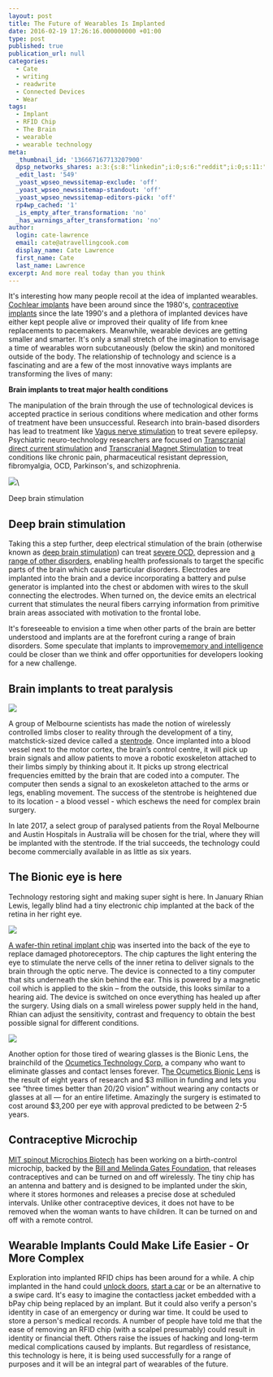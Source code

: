 ```yaml
---
layout: post
title: The Future of Wearables Is Implanted
date: 2016-02-19 17:26:16.000000000 +01:00
type: post
published: true
publication_url: null
categories:
  - Cate
  - writing
  - readwrite
  - Connected Devices
  - Wear
tags:
  - Implant
  - RFID Chip
  - The Brain
  - wearable
  - wearable technology
meta:
  _thumbnail_id: '136667167713207900'
  dpsp_networks_shares: a:3:{s:8:"linkedin";i:0;s:6:"reddit";i:0;s:11:"google-plus";i:0;}
  _edit_last: '549'
  _yoast_wpseo_newssitemap-exclude: 'off'
  _yoast_wpseo_newssitemap-standout: 'off'
  _yoast_wpseo_newssitemap-editors-pick: 'off'
  rp4wp_cached: '1'
  _is_empty_after_transformation: 'no'
  _has_warnings_after_transformation: 'no'
author:
  login: cate-lawrence
  email: cate@atravellingcook.com
  display_name: Cate Lawrence
  first_name: Cate
  last_name: Lawrence
excerpt: And more real today than you think
---
```

It's interesting how many people recoil at the idea of implanted
wearables. [Cochlear
implants](https://en.wikipedia.org/wiki/Cochlear_implant) have been
around since the 1980's, [contraceptive
implants](https://en.wikipedia.org/wiki/Etonogestrel_contraceptive_implant)
since the late 1990's and a plethora of implanted devices have either
kept people alive or improved their quality of life from knee
replacements to pacemakers. Meanwhile, wearable devices are getting
smaller and smarter. It's only a small stretch of the imagination to
envisage a time of wearables worn subcutaneously (below the skin) and
monitored outside of the body. The relationship of technology and
science is a fascinating and are a few of the most innovative ways
implants are transforming the lives of many:

**Brain implants to treat major health conditions**

The manipulation of the brain through the use of technological devices
is accepted practice in serious conditions where medication and other
forms of treatment have been unsuccessful. Research into brain-based
disorders has lead to treatment like [Vagus nerve
stimulation](https://www.epilepsy.com/learn/treating-seizures-and-epilepsy/devices/vagus-nerve-stimulation-vns)
to treat severe epilepsy. Psychiatric neuro-technology researchers are
focused on [Transcranial direct current
stimulation](https://en.wikipedia.org/wiki/Transcranial_direct-current_stimulation)
and [Transcranial Magnet
Stimulation](https://en.wikipedia.org/wiki/Transcranial_magnetic_stimulation)
to treat conditions like chronic pain, pharmaceutical resistant
depression, fibromyalgia, OCD, Parkinson's, and schizophrenia.

![](rw-import/MTM2NjQxNzkxNDM1NzQ0ODYz.jpg)\

Deep brain stimulation

Deep brain stimulation
----------------------

Taking this a step further, deep electrical stimulation of the brain
(otherwise known as [deep brain
stimulation](https://en.wikipedia.org/wiki/Deep_brain_stimulation)) can
treat [severe
OCD,](https://america.aljazeera.com/watch/shows/america-tonight/articles/2015/3/13/ocd-patient-brain-implant-gave-me-a-chance-at-happiness.html)
depression and [a range of other
disorders](https://www.technologyreview.com/s/542176/a-shocking-way-to-fix-the-brain/),
enabling health professionals to target the specific parts of the brain
which cause particular disorders. Electrodes are implanted into the
brain and a device incorporating a battery and pulse generator is
implanted into the chest or abdomen with wires to the skull connecting
the electrodes. When turned on, the device emits an electrical current
that stimulates the neural fibers carrying information from primitive
brain areas associated with motivation to the frontal lobe.

It's foreseeable to envision a time when other parts of the brain are
better understood and implants are at the forefront curing a range of
brain disorders. Some speculate that implants to improve[memory and
intelligence](https://www.extremetech.com/extreme/186444-us-scientists-push-ahead-with-memory-boosting-brain-implants-but-we-still-have-to-crack-the-brains-code-first)
could be closer than we think and offer opportunities for developers
looking for a new challenge.

**Brain implants to treat paralysis**
-------------------------------------

![](rw-import/MTM2NjQ0Nzg1Mjk2NTgyMjM5.webp)

A group of Melbourne scientists has made the notion of wirelessly
controlled limbs closer to reality through the development of a tiny,
matchstick-sized device called a
[stentrode](https://pursuit.unimelb.edu.au/articles/moving-with-the-power-of-thought).
Once implanted into a blood vessel next to the motor cortex, the brain’s
control centre, it will pick up brain signals and allow patients to move
a robotic exoskeleton attached to their limbs simply by thinking about
it. It picks up strong electrical frequencies emitted by the brain that
are coded into a computer. The computer then sends a signal to an
exoskeleton attached to the arms or legs, enabling movement. The success
of the stentrobe is heightened due to its location - a blood vessel -
which eschews the need for complex brain surgery.

In late 2017, a select group of paralysed patients from the Royal
Melbourne and Austin Hospitals in Australia will be chosen for the
trial, where they will be implanted with the stentrode. If the trial
succeeds, the technology could become commercially available in as
little as six years.

**The Bionic eye is here**
--------------------------

Technology restoring sight and making super sight is here. In January
Rhian Lewis, legally blind had a tiny electronic chip implanted at the
back of the retina in her right eye.  

![](rw-import/MTM2NjQ1MTI1OTQwOTc5Mjk3.jpg)

[A wafer-thin retinal implant
chip](https://oxfordbrc.nihr.ac.uk/blind-womans-joy-as-she-reads-the-time-thanks-to-bionic-eye/)
was inserted into the back of the eye to replace damaged photoreceptors.
The chip captures the light entering the eye to stimulate the nerve
cells of the inner retina to deliver signals to the brain through the
optic nerve. The device is connected to a tiny computer that sits
underneath the skin behind the ear. This is powered by a magnetic coil
which is applied to the skin – from the outside, this looks similar to a
hearing aid. The device is switched on once everything has healed up
after the surgery. Using dials on a small wireless power supply held in
the hand, Rhian can adjust the sensitivity, contrast and frequency to
obtain the best possible signal for different conditions.

![](rw-import/MTM2NjY2MjY4NDU0MzY0NzY5.jpg)

Another option for those tired of wearing glasses is the Bionic Lens,
the brainchild of the [Ocumetics Technology
Corp](https://ocumetics.com/), a company who want to eliminate glasses
and contact lenses forever. T[he Ocumetics Bionic
Lens](https://ocumetics.com/) is the result of eight years of research
and \$3 million in funding and lets you see “three times better than
20/20 vision” without wearing any contacts or glasses at all — for an
entire lifetime. Amazingly the surgery is estimated to cost around
\$3,200 per eye with approval predicted to be between 2-5 years. 

**Contraceptive Microchip**
---------------------------

[MIT spinout Microchips
Biotech](https://news.mit.edu/2015/implantable-drug-delivery-microchip-device-0629)
has been working on a birth-control microchip, backed by the [Bill and
Melinda Gates Foundation](https://www.gatesfoundation.org/), that
releases contraceptives and can be turned on and off wirelessly. The
tiny chip has an antenna and battery and is designed to be implanted
under the skin, where it stores hormones and releases a precise dose at
scheduled intervals. Unlike other contraceptive devices, it does not
have to be removed when the woman wants to have children. It can be
turned on and off with a remote control.

**Wearable Implants Could Make Life Easier - Or More Complex**
--------------------------------------------------------------

Exploration into implanted RFID chips has been around for a while. A
chip implanted in the hand could [unlock
doors](https://www.bbc.co.uk/news/technology-31042477), [start a
car](https://hackaday.com/2010/01/14/start-the-car-with-a-wave-of-your-hand/)
or be an alternative to a swipe card. It's easy to imagine the
contactless jacket embedded with a bPay chip being replaced by an
implant. But it could also verify a person's identity in case of an
emergency or during war time. It could be used to store a person's
medical records. A number of people have told me that the ease of
removing an RFID chip (with a scalpel presumably) could result in
identity or financial theft. Others raise the issues of hacking and
long-term medical complications caused by implants. But regardless of
resistance, this technology is here, it is being used successfully for a
range of purposes and it will be an integral part of wearables of the
future.
